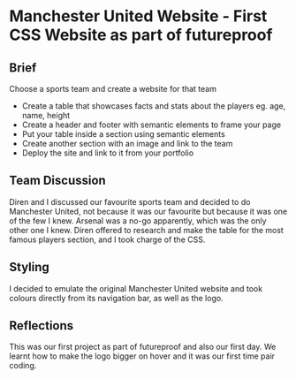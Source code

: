 # Manchester United Website - First CSS Website as part of futureproof
## Brief
Choose a sports team and create a website for that team

- Create a table that showcases facts and stats about the players eg. age, name, height
- Create a header and footer with semantic elements to frame your page
- Put your table inside a section using semantic elements
- Create another section with an image and link to the team
- Deploy the site and link to it from your portfolio

## Team Discussion
Diren and I discussed our favourite sports team and decided to do Manchester United, not because it was our favourite but because it was one of the few I knew. 
Arsenal was a no-go apparently, which was the only other one I knew.
Diren offered to research and make the table for the most famous players section, and I took charge of the CSS.

## Styling
I decided to emulate the original Manchester United website and took colours directly from its navigation bar, as well as the logo.

## Reflections
This was our first project as part of futureproof and also our first day. We learnt how to make the logo bigger on hover and it was our first time pair coding.
